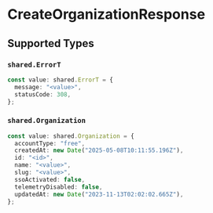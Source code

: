 # CreateOrganizationResponse


## Supported Types

### `shared.ErrorT`

```typescript
const value: shared.ErrorT = {
  message: "<value>",
  statusCode: 308,
};
```

### `shared.Organization`

```typescript
const value: shared.Organization = {
  accountType: "free",
  createdAt: new Date("2025-05-08T10:11:55.196Z"),
  id: "<id>",
  name: "<value>",
  slug: "<value>",
  ssoActivated: false,
  telemetryDisabled: false,
  updatedAt: new Date("2023-11-13T02:02:02.665Z"),
};
```

